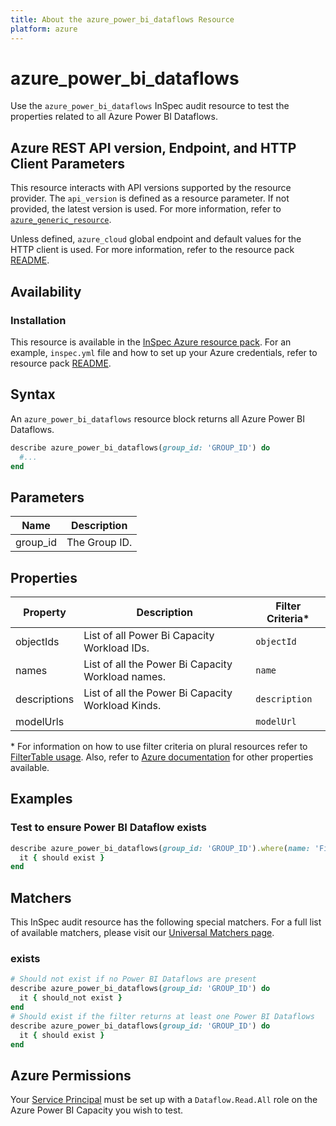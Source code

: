 ```yaml
---
title: About the azure_power_bi_dataflows Resource
platform: azure
---
```


# azure_power_bi_dataflows

Use the `azure_power_bi_dataflows` InSpec audit resource to test the properties related to all Azure Power BI Dataflows.

## Azure REST API version, Endpoint, and HTTP Client Parameters

This resource interacts with API versions supported by the resource provider. The `api_version` is defined as a resource parameter.
If not provided, the latest version is used. For more information, refer to [`azure_generic_resource`](azure_generic_resource.md).

Unless defined, `azure_cloud` global endpoint and default values for the HTTP client is used. For more information, refer to the resource pack [README](../../README.md).

## Availability

### Installation

This resource is available in the [InSpec Azure resource pack](https://github.com/inspec/inspec-azure). For an example, `inspec.yml` file and how to set up your Azure credentials, refer to resource pack [README](../../README.md#Service-Principal).

## Syntax

An `azure_power_bi_dataflows` resource block returns all Azure Power BI Dataflows.

```ruby
describe azure_power_bi_dataflows(group_id: 'GROUP_ID') do
  #...
end
```

## Parameters

| Name           | Description                                                                      |
|----------------|----------------------------------------------------------------------------------|
| group_id    | The Group ID.                                                                      |


## Properties

|Property                   | Description                                                            | Filter Criteria<superscript>*</superscript> |
|---------------------------|------------------------------------------------------------------------|------------------|
| objectIds                    | List of all Power Bi Capacity Workload IDs.                            | `objectId`          |
| names                     | List of all the Power Bi Capacity Workload names.                      | `name`           |
| descriptions | List of all the Power Bi Capacity Workload Kinds.                  | `description`|
| modelUrls   |                                                                                         | `modelUrl` |


<superscript>*</superscript> For information on how to use filter criteria on plural resources refer to [FilterTable usage](https://github.com/inspec/inspec/blob/master/dev-docs/filtertable-usage.md).
Also, refer to [Azure documentation](https://docs.microsoft.com/en-us/rest/api/power-bi/dataflows/get-dataflows) for other properties available.

## Examples

### Test to ensure Power BI Dataflow exists

```ruby
describe azure_power_bi_dataflows(group_id: 'GROUP_ID').where(name: 'FinanceWorks') do
  it { should exist }
end
```

## Matchers

This InSpec audit resource has the following special matchers. For a full list of available matchers, please visit our [Universal Matchers page](https://www.inspec.io/docs/reference/matchers/).

### exists

```ruby
# Should not exist if no Power BI Dataflows are present
describe azure_power_bi_dataflows(group_id: 'GROUP_ID') do
  it { should_not exist }
end
# Should exist if the filter returns at least one Power BI Dataflows
describe azure_power_bi_dataflows(group_id: 'GROUP_ID') do
  it { should exist }
end
```

## Azure Permissions
Your [Service Principal](https://docs.microsoft.com/en-us/azure/azure-resource-manager/resource-group-create-service-principal-portal) must be set up with a `Dataflow.Read.All` role on the Azure Power BI Capacity you wish to test.